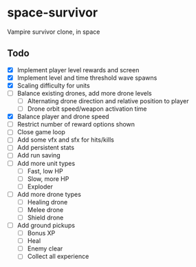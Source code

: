# space-survivor

Vampire survivor clone, in space

## Todo

- [x] Implement player level rewards and screen
- [x] Implement level and time threshold wave spawns
- [x] Scaling difficulty for units
- [ ] Balance existing drones, add more drone levels
  - [ ] Alternating drone direction and relative position to player
  - [ ] Drone orbit speed/weapon activation time
- [x] Balance player and drone speed
- [ ] Restrict number of reward options shown
- [ ] Close game loop
- [ ] Add some vfx and sfx for hits/kills
- [ ] Add persistent stats
- [ ] Add run saving
- [ ] Add more unit types
  - [ ] Fast, low HP
  - [ ] Slow, more HP
  - [ ] Exploder
- [ ] Add more drone types
  - [ ] Healing drone
  - [ ] Melee drone
  - [ ] Shield drone
- [ ] Add ground pickups
  - [ ] Bonus XP
  - [ ] Heal
  - [ ] Enemy clear
  - [ ] Collect all experience
